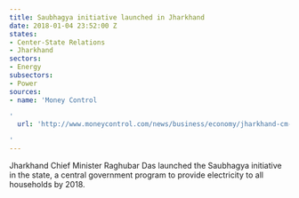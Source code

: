 ```yaml
---
title: Saubhagya initiative launched in Jharkhand
date: 2018-01-04 23:52:00 Z
states:
- Center-State Relations
- Jharkhand
sectors:
- Energy
subsectors:
- Power
sources:
- name: 'Money Control

'
  url: 'http://www.moneycontrol.com/news/business/economy/jharkhand-cm-launches-programme-to-provide-electricity-to-all-villages-2472329.html

'
---
```


Jharkhand Chief Minister Raghubar Das launched the Saubhagya initiative in the state, a central government program to provide electricity to all households by 2018.
